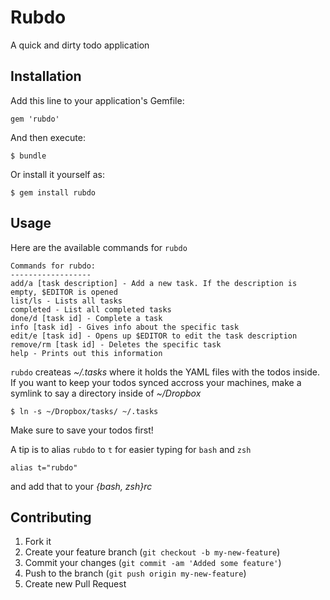 # Rubdo

A quick and dirty todo application

## Installation

Add this line to your application's Gemfile:

    gem 'rubdo'

And then execute:

    $ bundle

Or install it yourself as:

    $ gem install rubdo

## Usage

Here are the available commands for `rubdo`

    Commands for rubdo:
    ------------------     
    add/a [task description] - Add a new task. If the description is empty, $EDITOR is opened
    list/ls - Lists all tasks
    completed - List all completed tasks
    done/d [task id] - Complete a task
    info [task id] - Gives info about the specific task
    edit/e [task id] - Opens up $EDITOR to edit the task description
    remove/rm [task id] - Deletes the specific task
    help - Prints out this information

`rubdo` createas _~/.tasks_ where it holds the YAML files with the todos inside.
If you want to keep your todos synced accross your machines, make a symlink to say
a directory inside of _~/Dropbox_ 

    $ ln -s ~/Dropbox/tasks/ ~/.tasks

Make sure to save your todos first!

A tip is to alias `rubdo` to `t` for easier typing
for `bash` and `zsh`

    alias t="rubdo"

and add that to your _{bash, zsh}rc_ 

## Contributing

1. Fork it
2. Create your feature branch (`git checkout -b my-new-feature`)
3. Commit your changes (`git commit -am 'Added some feature'`)
4. Push to the branch (`git push origin my-new-feature`)
5. Create new Pull Request
